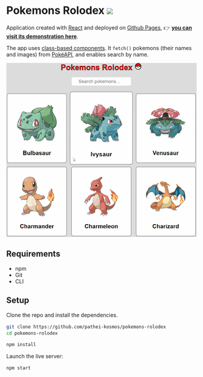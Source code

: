 # Pokemons Rolodex <img src="http://i.imgur.com/wFJgJO8.png" height="36">

Application created with [React](https://reactjs.org/) and deployed on [Github Pages](https://pages.github.com/), :point_right: **[you can visit its demonstration here](https://pathei-kosmos.github.io/pokemons-rolodex/)**. 

The app uses [class-based components](https://reactjs.org/docs/react-component.html). It `fetch()` pokemons (their names and images) from [PokéAPI](https://pokeapi.co/), and enables search by name.

![Demo gif](demo.gif)

## Requirements

* npm 
* Git
* CLI

## Setup

Clone the repo and install the dependencies.

```bash
git clone https://github.com/pathei-kosmos/pokemons-rolodex
cd pokemons-rolodex
```

```bash
npm install
```

Launch the live server:
```bash
npm start
```

